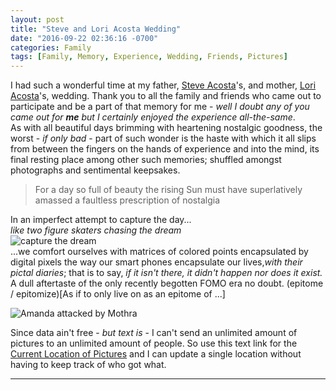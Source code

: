 ```yaml
---
layout: post
title: "Steve and Lori Acosta Wedding"
date: "2016-09-22 02:36:16 -0700"
categories: Family
tags: [Family, Memory, Experience, Wedding, Friends, Pictures]
---
```


I had such a wonderful time at my father, [Steve Acosta][DadFaceBook]'s, and mother, [Lori Acosta][LoriFaceBook]'s, wedding. Thank you to all the family and friends who came out to participate and be a part of that memory for me - _well I doubt any of you came out for **me** but I certainly enjoyed the experience all-the-same_.  
As with all beautiful days brimming with heartening nostalgic goodness, the worst - _if only bad_ - part of such wonder is the haste with which it all slips from between the fingers on the hands of experience and into the mind, its final resting place among other such memories; shuffled amongst photographs and sentimental keepsakes.

> For a day so full of beauty the rising Sun must have superlatively amassed a faultless prescription of nostalgia

In an imperfect attempt to capture the day...  
_like two figure skaters chasing the dream_   
![capture the dream][Capture The Dream]  
...we comfort ourselves with matrices of colored points encapsulated by digital pixels the way our smart phones encapsulate our lives,_with their pictal diaries_; that is to say, _if it isn't there, it didn't happen nor does it exist._ A dull aftertaste of the only recently begotten FOMO era no doubt.
(epitome / epitomize)[As if to only live on as an epitome of ...]

![Amanda attacked by Mothra][MothraQuick]  


Since data ain't free - _but text is_ - I can't send an unlimited amount of pictures to an unlimited amount of people. So use this text link for the [Current Location of Pictures][Link to Picture Repo] and I can update a single location without having to keep track of who got what.

---
[MothraQuick]: </images/DadWedding/MothraQuick.gif> "Amanda being attacked by Mothra during wedding pictures with mom"

[Link to Picture Repo]: <https://drive.google.com/open?id=0B2tPf3k5P80jX3lCT3hXamxOdW8> "Most up to date link for pictures to Steve and Lori Acosta's wedding"

[DadFaceBook]: <https://www.facebook.com/steve.acosta.146> "Steve Acosta's Facebook"

[LoriFaceBook]: <https://www.facebook.com/lori.tiggesramirez>

[Capture The Dream]: <https://pbs.twimg.com/media/CN_6jyTUkAAviOT.jpg> "Capture The Dream Ice Skating"
